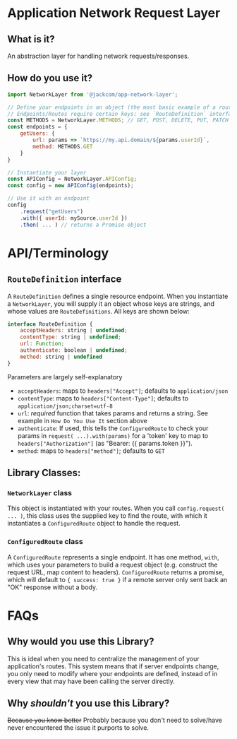 # Application Network Request Layer

## What is it?
An abstraction layer for handling network requests/responses. 

## How do you use it?
```javascript
import NetworkLayer from '@jackcom/app-network-layer'; 

// Define your endpoints in an object (the most basic example of a route is below).
// Endpoints/Routes require certain keys: see `RouteDefinition` interface below
const METHODS = NetworkLayer.METHODS; // GET, POST, DELETE, PUT, PATCH
const endpoints = {
    getUsers: {
        url: params => `https://my.api.domain/${params.userId}`,
        method: METHODS.GET
    }
}

// Instantiate your layer
const APIConfig = NetworkLayer.APIConfig;
const config = new APIConfig(endpoints); 

// Use it with an endpoint
config
    .request("getUsers")
    .with({ userId: mySource.userId })
    .then( ... ) // returns a Promise object
```
# API/Terminology
## `RouteDefinition` interface 
A `RouteDefinition` defines a single resource endpoint. When you instantiate a `NetworkLayer`, you will supply it an object whose keys are strings, and whose values are `RouteDefinitions`. All keys are shown below:
```javascript
interface RouteDefinition {
    acceptHeaders: string | undefined;
    contentType: string | undefined;
    url: Function;
    authenticate: boolean | undefined;
    method: string | undefined
}
```
Parameters are largely self-explanatory
* `acceptHeaders`: maps to `headers["Accept"]`; defaults to `application/json`
* `contentType`: maps to `headers["Content-Type"]`; defaults to `application/json;charset=utf-8`
* `url`: *required* function that takes params and returns a string. See example in `How Do You Use It` section above
* `authenticate`: If used, this tells the `ConfiguredRoute` to check your params in `request( ...).with(params)` for a 'token' key to map to `headers["Authorization"]` (as "Bearer: {{ params.token }}").
* `method`: maps to `headers["method"]`; defaults to `GET`
## Library Classes:
### `NetworkLayer` class
This object is instantiated with your routes. When you call `config.request( ... )`, this class uses the supplied key to find the route, with which it instantiates a `ConfiguredRoute` object to handle the request.
### `ConfiguredRoute` class
A `ConfiguredRoute` represents a single endpoint. It has one method, `with`, which uses your parameters to build a request object (e.g. construct the request URL, map content to headers). `ConfiguredRoute` returns a promise, which will default to `{ success: true }` if a remote server only sent back an "OK" response without a body.
# FAQs
## Why would you use this Library?
This is ideal when you need to centralize the management of your
application's routes. This system means that if server endpoints change, you only
need to modify where your endpoints are defined, instead of in every view that may have 
been calling the server directly.

## Why _shouldn't_ you use this Library?
~~Because you know better~~ Probably because you don't need to solve/have never encountered the issue it purports to solve. 